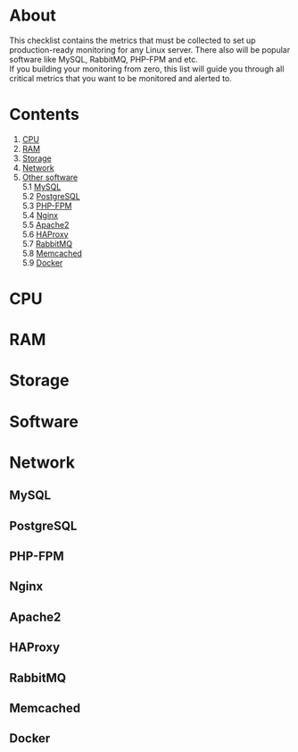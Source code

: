 # About
This checklist contains the metrics that must be collected to set up production-ready monitoring for any Linux server. There also will be popular software like MySQL, RabbitMQ, PHP-FPM and etc.  
If you building your monitoring from zero, this list will guide you through all critical metrics that you want to be monitored and alerted to.  



# Contents
1. [CPU](#CPU)  
2. [RAM](#RAM)
3. [Storage](#Storage)
4. [Network](#Network)
5. [Other software](#Software)  
  5.1 [MySQL](#MySQL)  
  5.2 [PostgreSQL](#PostgreSQL)  
  5.3 [PHP-FPM](#PHP-FPM)  
  5.4 [Nginx](#Nginx)  
  5.5 [Apache2](#Apache2)  
  5.6 [HAProxy](#HAProxy)  
  5.7 [RabbitMQ](#RabbitMQ)  
  5.8 [Memcached](#Memcached)  
  5.9 [Docker](#Docker)  



# CPU
# RAM
# Storage
# Software
# Network
## MySQL
## PostgreSQL
## PHP-FPM
## Nginx
## Apache2
## HAProxy
## RabbitMQ
## Memcached
## Docker
